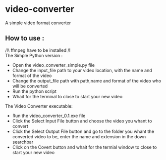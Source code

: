 # video-converter
A simple video format converter
## How to use :
/!\ ffmpeg have to be installed /!\
 The Simple Python version :
   - Open the video_converter_simple.py file
   - Change the input_file path to your video location, with the name and format of the video
   - Change the output_file path with path,name and format of the video who will be converted
   - Run the python script 
   - Whait for the terminal to close to start your new video
   
 The Video Converter executable:
   - Run the video_converter_0.1.exe file
   - Click the Select Input File button and choose the video you whant to convert
   - Click the Select Output File button and go to the folder you whant the converted video to be, enter the name and extension in the down searchbar
   - Click on the Covert button and whait for the termial window to close to start your new video
